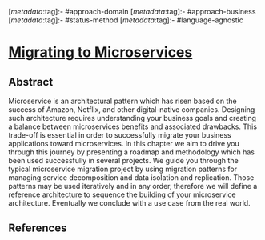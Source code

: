 <!-- deno-fmt-ignore-start -->

[_metadata_:tag]:- #approach-domain
[_metadata_:tag]:- #approach-business
[_metadata_:tag]:- #status-method
[_metadata_:tag]:- #language-agnostic

<!-- deno-fmt-ignore-end -->

# [Migrating to Microservices](https://doi.org/10.1007/978-3-030-31646-4_3)

## Abstract

Microservice is an architectural pattern which has risen based on the success of
Amazon, Netflix, and other digital-native companies. Designing such architecture
requires understanding your business goals and creating a balance between
microservices benefits and associated drawbacks. This trade-off is essential in
order to successfully migrate your business applications toward microservices.
In this chapter we aim to drive you through this journey by presenting a roadmap
and methodology which has been used successfully in several projects. We guide
you through the typical microservice migration project by using migration
patterns for managing service decomposition and data isolation and replication.
Those patterns may be used iteratively and in any order, therefore we will
define a reference architecture to sequence the building of your microservice
architecture. Eventually we conclude with a use case from the real world.

## References
